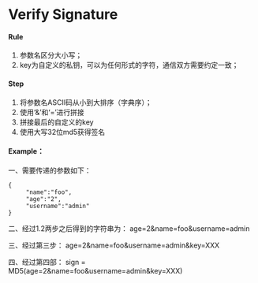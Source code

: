 # Verify Signature

#### Rule

1. 参数名区分大小写；
2. key为自定义的私钥，可以为任何形式的字符，通信双方需要约定一致；

#### Step

1. 将参数名ASCII码从小到大排序（字典序）；
2. 使用‘&’和‘=’进行拼接
3. 拼接最后的自定义的key
4. 使用大写32位md5获得签名

#### Example：

一、需要传递的参数如下：

```
{   
     "name":"foo",
     "age":"2",
     "username":"admin"
}
```



二、经过1.2两步之后得到的字符串为： age=2&name=foo&username=admin

三、经过第三步： age=2&name=foo&username=admin&key=XXX

四、经过第四部： sign = MD5(age=2&name=foo&username=admin&key=XXX)